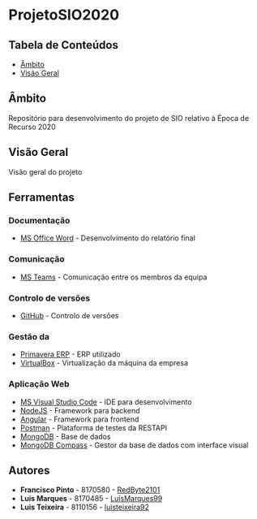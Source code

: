 # ProjetoSIO2020

## Tabela de Conteúdos

* [Âmbito](#ambito)
* [Visão Geral](#visao-geral)

## Âmbito

Repositório para desenvolvimento do projeto de SIO relativo à Época de Recurso 2020

## Visão Geral

Visão geral do projeto

## Ferramentas

### Documentação

- [MS Office Word](https://www.microsoft.com/pt-pt/microsoft-365/word) - Desenvolvimento do relatório final

### Comunicação

- [MS Teams](https://teams.microsoft.com/) - Comunicação entre os membros da equipa

### Controlo de versões

- [GitHub](https://github.com/) - Controlo de versões

### Gestão da

- [Primavera ERP](https://pt.primaverabss.com/pt/) - ERP utilizado
- [VirtualBox](https://www.virtualbox.org/) - Virtualização da máquina da empresa

### Aplicação Web

- [MS Visual Studio Code](https://code.visualstudio.com/) - IDE para desenvolvimento
- [NodeJS](https://nodejs.org/en/) - Framework para backend
- [Angular](https://angular.io/) - Framework para frontend
- [Postman](https://www.postman.com/) - Plataforma de testes da RESTAPI
- [MongoDB](https://www.mongodb.com/) - Base de dados
- [MongoDB Compass](https://www.mongodb.com/products/compass) - Gestor da base de dados com interface visual

## Autores

- **Francisco Pinto** - 8170580 - [RedByte2101](https://github.com/RedByte2101)
- **Luis Marques** - 8170485 - [LuisMarques99](https://github.com/LuisMarques99)
- **Luis Teixeira** - 8110156 - [luisteixeira92](https://github.com/luisteixeira92)
